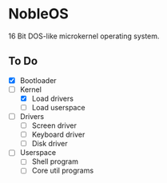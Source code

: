 # NobleOS
16 Bit DOS-like microkernel operating system.

## To Do
- [x] Bootloader
- [ ] Kernel
  - [x] Load drivers
  - [ ] Load userspace
- [ ] Drivers
  - [ ] Screen driver
  - [ ] Keyboard driver
  - [ ] Disk driver
- [ ] Userspace
  - [ ] Shell program
  - [ ] Core util programs
